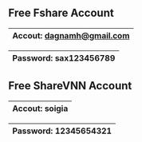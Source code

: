 ## Free Fshare Account ##

| **Accout:** dagnamh@gmail.com |
|:------------------------------|

| **Password:** sax123456789 |
|:---------------------------|



## Free ShareVNN Account ##

| **Accout:** soigia |
|:-------------------|

| **Password:** 12345654321 |
|:--------------------------|
